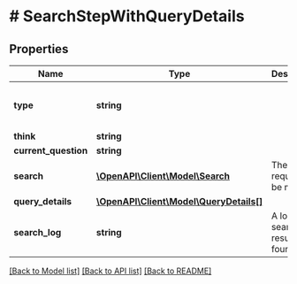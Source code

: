 # # SearchStepWithQueryDetails

## Properties

Name | Type | Description | Notes
------------ | ------------- | ------------- | -------------
**type** | **string** |  | [optional] [default to 'search']
**think** | **string** |  |
**current_question** | **string** |  |
**search** | [**\OpenAPI\Client\Model\Search**](Search.md) | The search request to be made. |
**query_details** | [**\OpenAPI\Client\Model\QueryDetails[]**](QueryDetails.md) |  | [optional]
**search_log** | **string** | A log of the search results you found. | [optional] [default to '']

[[Back to Model list]](../../README.md#models) [[Back to API list]](../../README.md#endpoints) [[Back to README]](../../README.md)
